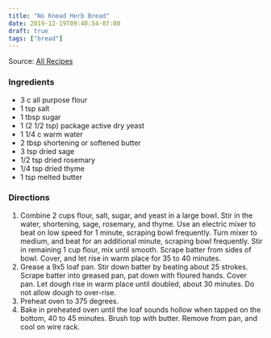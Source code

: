 ```yaml
---
title: "No Knead Herb Bread"
date: 2019-12-19T09:40:54-07:00
draft: true
tags: ["bread"]
---
```


Source: [All Recipes](https://www.allrecipes.com/recipe/61858/herb-batter-bread/)

### Ingredients
- 3 c all purpose flour
- 1 tsp salt
- 1 tbsp sugar
- 1 (2 1/2 tsp) package active dry yeast
- 1 1/4 c warm water
- 2 tbsp shortening or softened butter
- 3 tsp dried sage
- 1/2 tsp dried rosemary
- 1/4 tsp dried thyme
- 1 tsp melted butter

### Directions
1. Combine 2 cups flour, salt, sugar, and yeast in a large bowl. Stir in the water, shortening, sage, rosemary, and thyme. Use an electric mixer to beat on low speed for 1 minute, scraping bowl frequently. Turn mixer to medium, and beat for an additional minute, scraping bowl frequently. Stir in remaining 1 cup flour, mix until smooth. Scrape batter from sides of bowl. Cover, and let rise in warm place for 35 to 40 minutes.
1. Grease a 9x5 loaf pan. Stir down batter by beating about 25 strokes. Scrape batter into greased pan, pat down with floured hands. Cover pan. Let dough rise in warm place until doubled, about 30 minutes. Do not allow dough to over-rise.
1. Preheat oven to 375 degrees.
1. Bake in preheated oven until the loaf sounds hollow when tapped on the bottom, 40 to 45 minutes. Brush top with butter. Remove from pan, and cool on wire rack.
